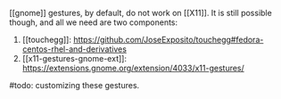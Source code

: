 [[gnome]] gestures, by default, do not work on [[X11]].  It is still possible though, and all we need are two components:
1. [[touchegg]]: https://github.com/JoseExposito/touchegg#fedora-centos-rhel-and-derivatives
2. [[x11-gestures-gnome-ext]]:  https://extensions.gnome.org/extension/4033/x11-gestures/

#todo: customizing these gestures.
